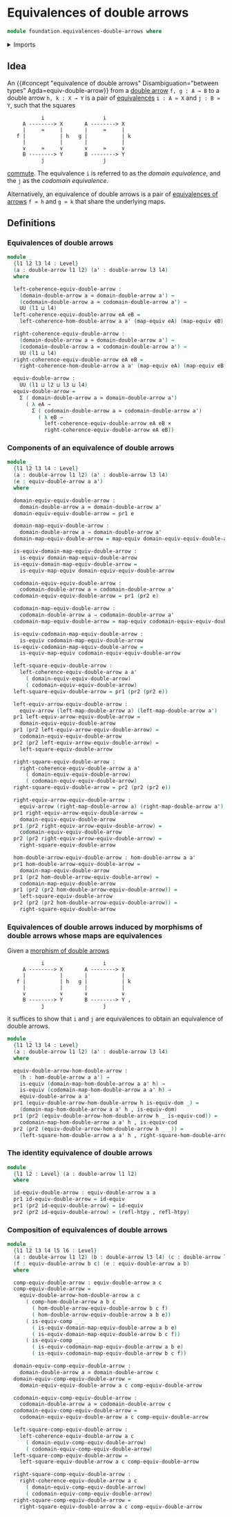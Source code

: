 # Equivalences of double arrows

```agda
module foundation.equivalences-double-arrows where
```

<details><summary>Imports</summary>

```agda
open import foundation.cartesian-product-types
open import foundation.commuting-squares-of-maps
open import foundation.dependent-pair-types
open import foundation.double-arrows
open import foundation.equivalences
open import foundation.equivalences-arrows
open import foundation.homotopies
open import foundation.morphisms-double-arrows
open import foundation.universe-levels
```

</details>

## Idea

An
{{#concept "equivalence of double arrows" Disambiguation="between types" Agda=equiv-double-arrow}}
from a [double arrow](foundation.double-arrows.md) `f, g : A → B` to a double
arrow `h, k : X → Y` is a pair of
[equivalences](foundation-core.equivalences.md) `i : A ≃ X` and `j : B ≃ Y`,
such that the squares

```text
           i                   i
     A --------> X       A --------> X
     |     ≃     |       |     ≃     |
   f |           | h   g |           | k
     |           |       |           |
     ∨     ≃     ∨       ∨     ≃     ∨
     B --------> Y       B --------> Y
           j                   j
```

[commute](foundation-core.commuting-squares-of-maps.md). The equivalence `i` is
referred to as the _domain equivalence_, and the `j` as the _codomain
equivalence_.

Alternatively, an equivalence of double arrows is a pair of
[equivalences of arrows](foundation.equivalences-arrows.md) `f ≃ h` and `g ≃ k`
that share the underlying maps.

## Definitions

### Equivalences of double arrows

```agda
module _
  {l1 l2 l3 l4 : Level}
  (a : double-arrow l1 l2) (a' : double-arrow l3 l4)
  where

  left-coherence-equiv-double-arrow :
    (domain-double-arrow a ≃ domain-double-arrow a') →
    (codomain-double-arrow a ≃ codomain-double-arrow a') →
    UU (l1 ⊔ l4)
  left-coherence-equiv-double-arrow eA eB =
    left-coherence-hom-double-arrow a a' (map-equiv eA) (map-equiv eB)

  right-coherence-equiv-double-arrow :
    (domain-double-arrow a ≃ domain-double-arrow a') →
    (codomain-double-arrow a ≃ codomain-double-arrow a') →
    UU (l1 ⊔ l4)
  right-coherence-equiv-double-arrow eA eB =
    right-coherence-hom-double-arrow a a' (map-equiv eA) (map-equiv eB)

  equiv-double-arrow :
    UU (l1 ⊔ l2 ⊔ l3 ⊔ l4)
  equiv-double-arrow =
    Σ ( domain-double-arrow a ≃ domain-double-arrow a')
      ( λ eA →
        Σ ( codomain-double-arrow a ≃ codomain-double-arrow a')
          ( λ eB →
            left-coherence-equiv-double-arrow eA eB ×
            right-coherence-equiv-double-arrow eA eB))
```

### Components of an equivalence of double arrows

```agda
module _
  {l1 l2 l3 l4 : Level}
  (a : double-arrow l1 l2) (a' : double-arrow l3 l4)
  (e : equiv-double-arrow a a')
  where

  domain-equiv-equiv-double-arrow :
    domain-double-arrow a ≃ domain-double-arrow a'
  domain-equiv-equiv-double-arrow = pr1 e

  domain-map-equiv-double-arrow :
    domain-double-arrow a → domain-double-arrow a'
  domain-map-equiv-double-arrow = map-equiv domain-equiv-equiv-double-arrow

  is-equiv-domain-map-equiv-double-arrow :
    is-equiv domain-map-equiv-double-arrow
  is-equiv-domain-map-equiv-double-arrow =
    is-equiv-map-equiv domain-equiv-equiv-double-arrow

  codomain-equiv-equiv-double-arrow :
    codomain-double-arrow a ≃ codomain-double-arrow a'
  codomain-equiv-equiv-double-arrow = pr1 (pr2 e)

  codomain-map-equiv-double-arrow :
    codomain-double-arrow a → codomain-double-arrow a'
  codomain-map-equiv-double-arrow = map-equiv codomain-equiv-equiv-double-arrow

  is-equiv-codomain-map-equiv-double-arrow :
    is-equiv codomain-map-equiv-double-arrow
  is-equiv-codomain-map-equiv-double-arrow =
    is-equiv-map-equiv codomain-equiv-equiv-double-arrow

  left-square-equiv-double-arrow :
    left-coherence-equiv-double-arrow a a'
      ( domain-equiv-equiv-double-arrow)
      ( codomain-equiv-equiv-double-arrow)
  left-square-equiv-double-arrow = pr1 (pr2 (pr2 e))

  left-equiv-arrow-equiv-double-arrow :
    equiv-arrow (left-map-double-arrow a) (left-map-double-arrow a')
  pr1 left-equiv-arrow-equiv-double-arrow =
    domain-equiv-equiv-double-arrow
  pr1 (pr2 left-equiv-arrow-equiv-double-arrow) =
    codomain-equiv-equiv-double-arrow
  pr2 (pr2 left-equiv-arrow-equiv-double-arrow) =
    left-square-equiv-double-arrow

  right-square-equiv-double-arrow :
    right-coherence-equiv-double-arrow a a'
      ( domain-equiv-equiv-double-arrow)
      ( codomain-equiv-equiv-double-arrow)
  right-square-equiv-double-arrow = pr2 (pr2 (pr2 e))

  right-equiv-arrow-equiv-double-arrow :
    equiv-arrow (right-map-double-arrow a) (right-map-double-arrow a')
  pr1 right-equiv-arrow-equiv-double-arrow =
    domain-equiv-equiv-double-arrow
  pr1 (pr2 right-equiv-arrow-equiv-double-arrow) =
    codomain-equiv-equiv-double-arrow
  pr2 (pr2 right-equiv-arrow-equiv-double-arrow) =
    right-square-equiv-double-arrow

  hom-double-arrow-equiv-double-arrow : hom-double-arrow a a'
  pr1 hom-double-arrow-equiv-double-arrow =
    domain-map-equiv-double-arrow
  pr1 (pr2 hom-double-arrow-equiv-double-arrow) =
    codomain-map-equiv-double-arrow
  pr1 (pr2 (pr2 hom-double-arrow-equiv-double-arrow)) =
    left-square-equiv-double-arrow
  pr2 (pr2 (pr2 hom-double-arrow-equiv-double-arrow)) =
    right-square-equiv-double-arrow
```

### Equivalences of double arrows induced by morphisms of double arrows whose maps are equivalences

Given a [morphism of double arrows](foundation.morphisms-double-arrows.md)

```text
           i                   i
     A --------> X       A --------> X
     |           |       |           |
   f |           | h   g |           | k
     |           |       |           |
     ∨           ∨       ∨           ∨
     B --------> Y       B --------> Y ,
           j                   j
```

it suffices to show that `i` and `j` are equivalences to obtain an equivalence
of double arrows.

```agda
module _
  {l1 l2 l3 l4 : Level}
  (a : double-arrow l1 l2) (a' : double-arrow l3 l4)
  where

  equiv-double-arrow-hom-double-arrow :
    (h : hom-double-arrow a a') →
    is-equiv (domain-map-hom-double-arrow a a' h) →
    is-equiv (codomain-map-hom-double-arrow a a' h) →
    equiv-double-arrow a a'
  pr1 (equiv-double-arrow-hom-double-arrow h is-equiv-dom _) =
    (domain-map-hom-double-arrow a a' h , is-equiv-dom)
  pr1 (pr2 (equiv-double-arrow-hom-double-arrow h _ is-equiv-cod)) =
    codomain-map-hom-double-arrow a a' h , is-equiv-cod
  pr2 (pr2 (equiv-double-arrow-hom-double-arrow h _ _)) =
    (left-square-hom-double-arrow a a' h , right-square-hom-double-arrow a a' h)
```

### The identity equivalence of double arrows

```agda
module _
  {l1 l2 : Level} (a : double-arrow l1 l2)
  where

  id-equiv-double-arrow : equiv-double-arrow a a
  pr1 id-equiv-double-arrow = id-equiv
  pr1 (pr2 id-equiv-double-arrow) = id-equiv
  pr2 (pr2 id-equiv-double-arrow) = (refl-htpy , refl-htpy)
```

### Composition of equivalences of double arrows

```agda
module _
  {l1 l2 l3 l4 l5 l6 : Level}
  (a : double-arrow l1 l2) (b : double-arrow l3 l4) (c : double-arrow l5 l6)
  (f : equiv-double-arrow b c) (e : equiv-double-arrow a b)
  where

  comp-equiv-double-arrow : equiv-double-arrow a c
  comp-equiv-double-arrow =
    equiv-double-arrow-hom-double-arrow a c
      ( comp-hom-double-arrow a b c
        ( hom-double-arrow-equiv-double-arrow b c f)
        ( hom-double-arrow-equiv-double-arrow a b e))
      ( is-equiv-comp _ _
        ( is-equiv-domain-map-equiv-double-arrow a b e)
        ( is-equiv-domain-map-equiv-double-arrow b c f))
      ( is-equiv-comp _ _
        ( is-equiv-codomain-map-equiv-double-arrow a b e)
        ( is-equiv-codomain-map-equiv-double-arrow b c f))

  domain-equiv-comp-equiv-double-arrow :
    domain-double-arrow a ≃ domain-double-arrow c
  domain-equiv-comp-equiv-double-arrow =
    domain-equiv-equiv-double-arrow a c comp-equiv-double-arrow

  codomain-equiv-comp-equiv-double-arrow :
    codomain-double-arrow a ≃ codomain-double-arrow c
  codomain-equiv-comp-equiv-double-arrow =
    codomain-equiv-equiv-double-arrow a c comp-equiv-double-arrow

  left-square-comp-equiv-double-arrow :
    left-coherence-equiv-double-arrow a c
      ( domain-equiv-comp-equiv-double-arrow)
      ( codomain-equiv-comp-equiv-double-arrow)
  left-square-comp-equiv-double-arrow =
    left-square-equiv-double-arrow a c comp-equiv-double-arrow

  right-square-comp-equiv-double-arrow :
    right-coherence-equiv-double-arrow a c
      ( domain-equiv-comp-equiv-double-arrow)
      ( codomain-equiv-comp-equiv-double-arrow)
  right-square-comp-equiv-double-arrow =
    right-square-equiv-double-arrow a c comp-equiv-double-arrow
```
